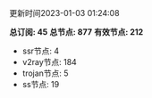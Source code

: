 更新时间2023-01-03 01:24:08

**总订阅: 45**
**总节点: 877**
**有效节点: 212**
- ssr节点: 4
- v2ray节点: 184
- trojan节点: 5
- ss节点: 19
